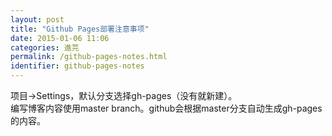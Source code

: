 ```yaml
---
layout: post
title: "Github Pages部署注意事项"
date: 2015-01-06 11:06
categories: 進芫
permalink: /github-pages-notes.html
identifier: github-pages-notes
---
```


项目->Settings，默认分支选择gh-pages（没有就新建）。  
编写博客内容使用master branch。github会根据master分支自动生成gh-pages的内容。